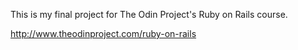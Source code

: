 This is my final project for The Odin Project's Ruby on Rails course.

http://www.theodinproject.com/ruby-on-rails

